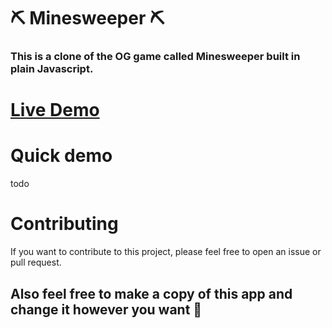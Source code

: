   # ⛏ Minesweeper ⛏

### This is a clone of the OG game called Minesweeper built in plain Javascript.

# [Live Demo](https://neavns.github.io/minesweeper/)

# Quick demo

todo

# Contributing

If you want to contribute to this project, please feel free to open an issue or pull request.

## Also feel free to make a copy of this app and change it however you want 🚀